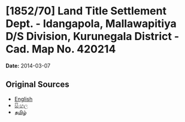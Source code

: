 # [1852/70] Land Title Settlement Dept. - Idangapola, Mallawapitiya D/S Division, Kurunegala District - Cad. Map No. 420214

**Date:** 2014-03-07

## Original Sources

- [English](https://documents.gov.lk/view/extra-gazettes/2014/3/1852-70_E.pdf)
- [සිංහල](https://documents.gov.lk/view/extra-gazettes/2014/3/1852-70_S.pdf)
- [தமிழ்](https://documents.gov.lk/view/extra-gazettes/2014/3/1852-70_T.pdf)
